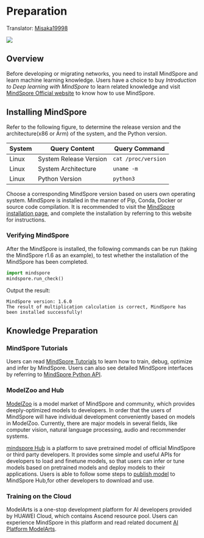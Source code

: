 # Preparation

Translator: [Misaka19998](https://gitee.com/Misaka19998/docs/tree/master)

<a href="https://gitee.com/mindspore/docs/blob/r1.7/docs/mindspore/source_en/migration_guide/preparation.md" target="_blank"><img src="https://mindspore-website.obs.cn-north-4.myhuaweicloud.com/website-images/r1.7/resource/_static/logo_source_en.png"></a>

## Overview

Before developing or migrating networks, you need to install MindSpore and learn machine learning knowledge. Users have a choice to buy *Introduction to Deep learning with MindSpore* to learn related knowledge and visit [MindSpore Official website](https://www.mindspore.cn/en) to know how to use MindSpore.

## Installing MindSpore

Refer to the following figure, to determine the release version and the architecture(x86 or Arm) of the system, and the Python version.

| System | Query Content          | Query Command       |
| ------ | ---------------------- | ------------------- |
| Linux  | System Release Version | `cat /proc/version` |
| Linux  | System Architecture    | `uname -m`           |
| Linux  | Python Version         | `python3`           |

Choose a corresponding MindSpore version based on users own operating system. MindSpore is installed in the manner of Pip, Conda, Docker or source code compilation. It is recommended to visit the [MindSpore installation page](https://www.mindspore.cn), and complete the installation by referring to this website for instructions.

### Verifying MindSpore

After the MindSpore is installed, the following commands can be run (taking the MindSpore r1.6 as an example), to test whether the installation of the MindSpore has been completed.

```python
import mindspore
mindspore.run_check()
```

Output the result:

```text
MindSpore version: 1.6.0
The result of multiplication calculation is correct, MindSpore has been installed successfully!
```

## Knowledge Preparation

### MindSpore Tutorials

Users can read [MindSpore Tutorials](https://www.mindspore.cn/tutorials/experts/en/r1.7/index.html) to learn how to train, debug, optimize and infer by MindSpore. Users can also see detailed MindSpore interfaces by referring to [MindSpore Python API](https://www.mindspore.cn/docs/en/r1.7/index.html).

### ModelZoo and Hub

[ModelZoo](https://gitee.com/mindspore/models/blob/r1.7/README.md) is a model market of MindSpore and community, which provides deeply-optimized models to developers. In order that the users of MindSpore will have individual development conveniently based on models in ModelZoo. Currently, there are major models in several fields, like computer vision, natural language processing, audio and recommender systems.

[mindspore Hub](https://www.mindspore.cn/resources/hub/en) is a platform to save pretrained model of official MindSpore or third party developers. It provides some simple and useful APIs for developers to load and finetune models, so that users can infer or tune models based on pretrained models and deploy models to their applications. Users is able to follow some steps to [publish model](https://www.mindspore.cn/hub/docs/en/r1.7/publish_model.html) to MindSpore Hub,for other developers to download and use.

### Training on the Cloud

ModelArts is a one-stop development platform for AI developers provided by HUAWEI Cloud, which contains Ascend resource pool. Users can experience MindSpore in this platform and read related document [AI Platform ModelArts](https://support.huaweicloud.com/intl/en-us/wtsnew-modelarts/index.html).
